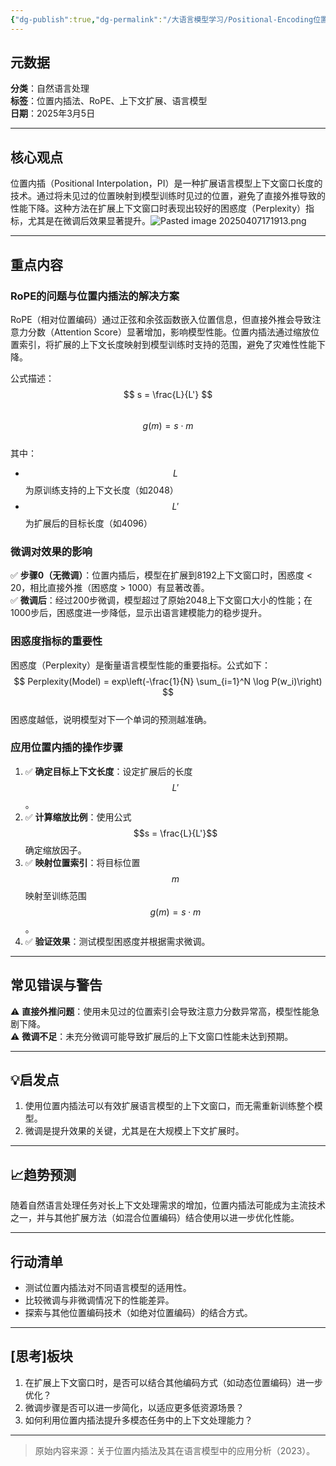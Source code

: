 ```yaml
---
{"dg-publish":true,"dg-permalink":"/大语言模型学习/Positional-Encoding位置编码/位置内插法扩展语言模型上下文长度","dg-home":false,"dg-description":"在此输入笔记的描述","dg-hide":false,"dg-hide-title":false,"dg-show-backlinks":true,"dg-show-local-graph":true,"dg-show-inline-title":true,"dg-pinned":false,"dg-passphrase":"在此输入访问密码","dg-enable-mathjax":false,"dg-enable-mermaid":false,"dg-enable-uml":false,"dg-note-icon":0,"dg-enable-dataview":false,"tags":["NLP"],"permalink":"/大语言模型学习/Positional-Encoding位置编码/位置内插法扩展语言模型上下文长度/","dgShowBacklinks":true,"dgShowLocalGraph":true,"dgShowInlineTitle":true,"dgPassFrontmatter":true,"noteIcon":0,"created":"2025-04-07T17:18:45.000+08:00","updated":"2025-04-13T13:06:02.489+08:00"}
---
```




## 元数据
**分类**：自然语言处理  
**标签**：位置内插法、RoPE、上下文扩展、语言模型  
**日期**：2025年3月5日  

---



## 核心观点
位置内插（Positional Interpolation，PI）是一种扩展语言模型上下文窗口长度的技术。通过将未见过的位置映射到模型训练时见过的位置，避免了直接外推导致的性能下降。这种方法在扩展上下文窗口时表现出较好的困惑度（Perplexity）指标，尤其是在微调后效果显著提升。![Pasted image 20250407171913.png](/img/user/%E9%99%84%E4%BB%B6/Pasted%20image%2020250407171913.png)

---



## 重点内容

### RoPE的问题与位置内插法的解决方案
RoPE（相对位置编码）通过正弦和余弦函数嵌入位置信息，但直接外推会导致注意力分数（Attention Score）显著增加，影响模型性能。位置内插法通过缩放位置索引，将扩展的上下文长度映射到模型训练时支持的范围，避免了灾难性性能下降。

公式描述：
$$
s = \frac{L}{L'}
$$  
$$
g(m) = s \cdot m
$$  
其中：
- $$L$$ 为原训练支持的上下文长度（如2048）
- $$L'$$ 为扩展后的目标长度（如4096）


### 微调对效果的影响
✅ **步骤0（无微调）**：位置内插后，模型在扩展到8192上下文窗口时，困惑度 < 20，相比直接外推（困惑度 > 1000）有显著改善。  
✅ **微调后**：经过200步微调，模型超过了原始2048上下文窗口大小的性能；在1000步后，困惑度进一步降低，显示出语言建模能力的稳步提升。


### 困惑度指标的重要性
困惑度（Perplexity）是衡量语言模型性能的重要指标。公式如下：
$$
Perplexity(Model) = exp\left(-\frac{1}{N} \sum_{i=1}^N \log P(w_i)\right)
$$  
困惑度越低，说明模型对下一个单词的预测越准确。


### 应用位置内插的操作步骤
1. ✅ **确定目标上下文长度**：设定扩展后的长度 $$L'$$。  
2. ✅ **计算缩放比例**：使用公式 $$s = \frac{L}{L'}$$ 确定缩放因子。  
3. ✅ **映射位置索引**：将目标位置 $$m$$ 映射至训练范围 $$g(m) = s \cdot m$$。  
4. ✅ **验证效果**：测试模型困惑度并根据需求微调。

---



## 常见错误与警告
⚠ **直接外推问题**：使用未见过的位置索引会导致注意力分数异常高，模型性能急剧下降。  
⚠ **微调不足**：未充分微调可能导致扩展后的上下文窗口性能未达到预期。

---



## 💡启发点
1. 使用位置内插法可以有效扩展语言模型的上下文窗口，而无需重新训练整个模型。  
2. 微调是提升效果的关键，尤其是在大规模上下文扩展时。

---



## 📈趋势预测
随着自然语言处理任务对长上下文处理需求的增加，位置内插法可能成为主流技术之一，并与其他扩展方法（如混合位置编码）结合使用以进一步优化性能。

---



## 行动清单
- 测试位置内插法对不同语言模型的适用性。  
- 比较微调与非微调情况下的性能差异。  
- 探索与其他位置编码技术（如绝对位置编码）的结合方式。

---



## [思考]板块
1. 在扩展上下文窗口时，是否可以结合其他编码方式（如动态位置编码）进一步优化？  
2. 微调步骤是否可以进一步简化，以适应更多低资源场景？  
3. 如何利用位置内插法提升多模态任务中的上下文处理能力？

---

> 原始内容来源：关于位置内插法及其在语言模型中的应用分析（2023）。

